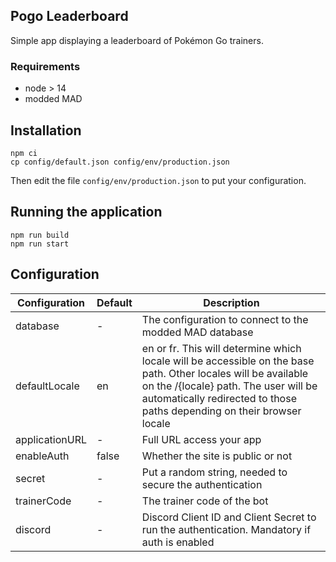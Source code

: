 ## Pogo Leaderboard

Simple app displaying a leaderboard of Pokémon Go trainers.

### Requirements

- node > 14
- modded MAD

## Installation

```shell
npm ci
cp config/default.json config/env/production.json
```

Then edit the file `config/env/production.json` to put your configuration.

## Running the application

```shell
npm run build
npm run start
```

## Configuration

| Configuration  | Default | Description                                                                                                                                                                                                                       |
| -------------- | ------- | --------------------------------------------------------------------------------------------------------------------------------------------------------------------------------------------------------------------------------- |
| database       | -       | The configuration to connect to the modded MAD database                                                                                                                                                                           |
| defaultLocale  | en      | en or fr. This will determine which locale will be accessible on the base path. Other locales will be available on the /{locale} path. The user will be automatically redirected to those paths depending on their browser locale |
| applicationURL | -       | Full URL access your app                                                                                                                                                                                                          |
| enableAuth     | false   | Whether the site is public or not                                                                                                                                                                                                 |
| secret         | -       | Put a random string, needed to secure the authentication                                                                                                                                                                          |
| trainerCode    | -       | The trainer code of the bot                                                                                                                                                                                                       |
| discord        | -       | Discord Client ID and Client Secret to run the authentication. Mandatory if auth is enabled                                                                                                                                       |
